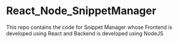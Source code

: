 # React_Node_SnippetManager
This repo contains the code for Snippet Manager whose Frontend is developed using React and Backend is developed using NodeJS
